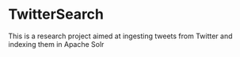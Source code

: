 # TwitterSearch

This is a research project aimed at ingesting tweets from Twitter and indexing them in Apache Solr
